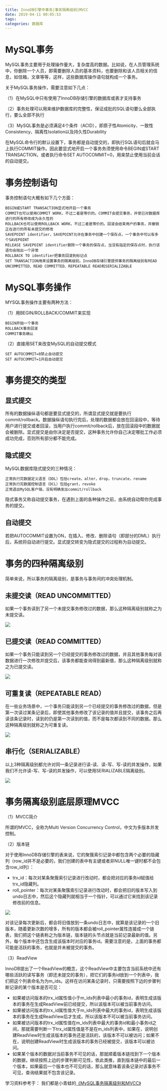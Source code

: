 ```yaml
---
title: InnoDB引擎中事务|事务隔离级别|MVCC
date: 2019-04-11 00:05:53
tags:
categories: 数据库
---
```


# MySQL事务

MySQL事务主要用于处理操作量大，复杂度高的数据。比如说，在人员管理系统中，你删除一个人员，即需要删除人员的基本资料，也要删除和该人员相关的信息，如信箱，文章等等，这样，这些数据库操作语句就构成一个事务。

关于MySQL事务操作，需要注意如下几点：

（1）在MySQL中只有使用了InnoDB存储引擎的数据库或表才支持事务

（2）事务处理可以用来维护数据库的完整性，保证成批的SQL语句要么全部执行，要么全部不执行

（3）MySQL事务是必须满足4个条件（ACID），即原子性Atomicity、一致性Consistency、隔离性Isolation以及持久性Durability

在MySQL命令行的默认设置下，事务都是自动提交的，即执行SQL语句后就会马上执行COMMIT操作。因此要显式地开启一个事务务须使用命令BEGIN或START TRANSACTION，或者执行命令SET AUTOCOMMIT=0，用来禁止使用当前会话的自动提交。

# 事务控制语句

事务控制语句大概有如下几个方面：

    BEGIN或START TRANSACTION显式地开启一个事务
    COMMIT也可以使用COMMIT WORK，不过二者是等价的。COMMIT会提交事务，并使已对数据库进行的所有修改成为永久性的
    ROLLBACK也可以使用ROLLBACK WORK，不过二者是等价的。回滚会结束用户的事务，并撤销正在进行的所有未提交的修改
    SAVEPOINT identifier，SAVEPOINT允许在事务中创建一个保存点，一个事务中可以有多个SAVEPOINT
    RELEASE SAVEPOINT identifier删除一个事务的保存点，当没有指定的保存点时，执行该语句会抛出一个异常
    ROLLBACK TO identifier把事务回滚到标记点
    SET TRANSACTION用来设置事务的隔离级别。InnoDB存储引擎提供事务的隔离级别有READ UNCOMMITTED、READ COMMITTED、REPEATABLE READ和SERIALIZABLE

# MySQL事务操作

MYSQL事务操作主要有两种方法：

（1）用BEGIN/ROLLBACK/COMMIT来实现

    BEGIN开始一个事务
    ROLLBACK事务回滚
    COMMIT事务确认

（2）直接用SET来改变MySQL的自动提交模式

    SET AUTOCOMMIT=0禁止自动提交
    SET AUTOCOMMIT=1开启自动提交

# 事务提交的类型

## 显式提交

所有的数据操纵语句都是要显式提交的，所谓显式提交就是要执行commit/rollback。数据操纵语句执行完后，处理的数据都会放在回滚段中，等待用户进行提交或者回滚，当用户执行commit/rollback后，放在回滚段中的数据就会被删除。显式提交是由你决定是否提交，这种事务允许你自己决定哪批工作必须成功完成，否则所有部分都不能完成。

## 隐式提交

MySQL数据库隐式提交的三种情况：

    正常执行完数据定义语言（DDL）包括create，alter，drop，truncate，rename
    正常执行完数据控制语言（DCL）包括grant，revoke
    正常退出MySQL客户端，没有明确发出commit/rollback

隐式事务又称自动提交事务，在遇到上面的各种操作之前，由系统自动帮你完成事务的提交。

## 自动提交

若把AUTOCOMMIT设置为ON，在插入、修改、删除语句（即部分的DML）执行后，系统将自动进行提交。显式提交转变为隐式提交的过程称为自动提交。

# 事务的四种隔离级别

简单来说，所以事务的隔离级别，是事务与事务间的冲突处理机制。

## 未提交读（READ UNCOMMITTED）

如果一个事务读到了另一个未提交事务修改过的数据，那么这种隔离级别就称之为未提交读。

![](/images/innodb_trx_1_1.png)

## 已提交读（READ COMMITTED）

如果一个事务只能读到另一个已经提交的事务修改过的数据，并且其他事务每对该数据进行一次修改并提交后，该事务都能查询得到最新值，那么这种隔离级别就称之为已提交读。

![](/images/innodb_trx_1_2.png)

## 可重复读（REPEATABLE READ）

在一些业务场景中，一个事务只能读到另一个已经提交的事务修改过的数据，但是第一次读过某条记录后，即使其他事务修改了该记录的值并且提交，该事务之后再读该条记录时，读到的仍是第一次读到的值，而不是每次都读到不同的数据。那么这种隔离级别就称之为可重复读。

![](/images/innodb_trx_1_3.png)

## 串行化（SERIALIZABLE）

以上3种隔离级别都允许对同一条记录进行读-读、读-写、写-读的并发操作，如果我们不允许读-写、写-读的并发操作，可以使用SERIALIZABLE隔离级别。

![](/images/innodb_trx_1_4.png)

# 事务隔离级别底层原理MVCC

（1）MVCC简介

所谓的MVCC，全称为Multi Version Concurrency Control，中文为多版本并发控制。

（2）版本链

对于使用InnoDB存储引擎的表来说，它的聚簇索引记录中都包含两个必要的隐藏列（row_id并不是必要的，我们创建的表中有主键或者非NULL唯一键时都不会包含row_id列）：

+ trx_id：每次对某条聚簇索引记录进行改动时，都会把对应的事务id赋值给trx_id隐藏列。
+ roll_pointer：每次对某条聚簇索引记录进行改动时，都会把旧的版本写入到undo日志中，然后这个隐藏列就相当于一个指针，可以通过它来找到该记录修改前的信息。

![](/images/innodb_trx_1_5.png)

对该记录每次更新后，都会将旧值放到一条undo日志中，就算是该记录的一个旧版本，随着更新次数的增多，所有的版本都会被roll_pointer属性连接成一个链表，我们把这个链表称之为版本链，版本链的头节点就是当前记录最新的值。另外，每个版本中还包含生成该版本时对应的事务id。需要注意的是，上面的事务都可能是活跃的事务，也就是并未被提交的事务。

（3）ReadView

InnoDB提出了一个ReadView的概念，这个ReadView中主要包含当前系统中还有哪些活跃的读写事务（即还未提交的事务），把它们的事务id放到一个列表中，我们把这个列表命名为为m_ids。这样在访问某条记录时，只需要按照下边的步骤判断记录的某个版本是否可见：

+ 如果被访问版本的trx_id属性值小于m_ids列表中最小的事务id，表明生成该版本的事务在生成ReadView前已经提交，所以该版本可以被当前事务访问。
+ 如果被访问版本的trx_id属性值大于m_ids列表中最大的事务id，表明生成该版本的事务在生成ReadView后才生成，所以该版本不可以被当前事务访问。
+ 如果被访问版本的trx_id属性值在m_ids列表中最大的事务id和最小事务id之间，那就需要判断一下trx_id属性值是不是在m_ids列表中，如果在，说明创建ReadView时生成该版本的事务还是活跃的，该版本不可以被访问；如果不在，说明创建ReadView时生成该版本的事务已经被提交，该版本可以被访问。
+ 如果某个版本的数据对当前事务不可见的话，那就顺着版本链找到下一个版本的数据，继续按照上边的步骤判断可见性，依此类推，直到版本链中的最后一个版本，如果最后一个版本也不可见的话，那么就意味着该条记录对该事务不可见，查询结果就不包含该记录。

学习资料参考于：
我们都是小青蛙的[《MySQL事务隔离级别和MVCC》](https://mp.weixin.qq.com/s/Jeg8656gGtkPteYWrG5_Nw)
